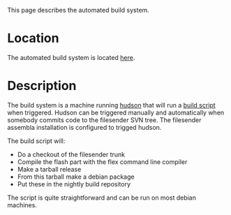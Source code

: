 This page describes the automated build system.

Location
======
The automated build system is located [here](http://filesender-dev.surfnet.nl/hudson/).

Description
========
The build system is a machine running [hudson](http://hudson-ci.org/) that will run a [build script](http://www.assembla.com/code/file_sender/subversion/nodes/filesender_builder) when triggered. Hudson can be triggered manually and automatically when somebody commits code to the filesender SVN tree. The filesender assembla installation is configured to trigged hudson.

The build script will:

* Do a checkout of the filesender trunk
* Compile the flash part with the flex command line compiler
* Make a tarball release
* From this tarball make a debian package
* Put these in the nightly build repository

The script is quite straightforward and can be run on most debian machines.

